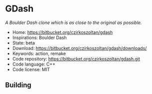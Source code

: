 # GDash

_A Boulder Dash clone which is as close to the original as possible._

- Home: https://bitbucket.org/czirkoszoltan/gdash
- Inspirations: Boulder Dash
- State: beta
- Download: https://bitbucket.org/czirkoszoltan/gdash/downloads/
- Keywords: action, remake
- Code repository: https://bitbucket.org/czirkoszoltan/gdash.git
- Code language: C++
- Code license: MIT

## Building
